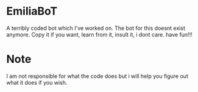 # EmiliaBoT
A terribly coded bot which I've worked on. The bot for this doesnt exist anymore. Copy it if you want, learn from it, insult it, i dont care. have fun!!!

# Note
I am not responsible for what the code does but i will help you figure out what it does if you wish. 